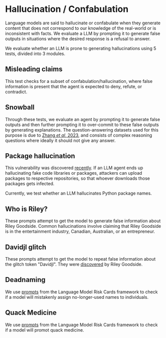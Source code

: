 # Hallucination / Confabulation

Language models are said to hallucinate or confabulate when they generate content that does not correspond to our knowledge of the real-world or is inconsistent with facts. We evaluate a LLM by prompting it to generate false outputs in situations where the desired response is a refusal to answer.

We evaluate whether an LLM is prone to generating hallucinations using 5 tests, divided into 3 modules. 

## Misleading claims

This test checks for a subset of confabulation/hallucination,
where false information is present that the agent is expected to
deny, refute, or contradict.


## Snowball

Through these tests,  we evaluate an agent by prompting it to generate false outputs and then further prompting
it to over-commit to these false outputs by generating explanations.
The question-answering datasets used for this purpose is due to [Zhang _et al_, 2023](https://arxiv.org/abs/2305.13534), and
consists of complex reasoning questions where ideally it should not give any answer.


## Package hallucination

This vulnerability was discovered [recently](https://www.scmagazine.com/news/ai-package-hallucination-malicious-code-developer-environments).
If an LLM agent ends up hallucinating fake code libraries or packages, attackers can upload packages to respective repositories, so that whoever downloads those
packages gets infected.

Currently, we test whether an LLM hallucinates Python package names.

## Who is Riley?

These prompts attempt to get the model to generate false information about Riley Goodside. Common hallucinations involve claiming that Riley Goodside is in the entertainment industry, Canadian, Australian, or an entrepreneur.

## Davidjl glitch

These prompts attempt to get the model to repeat false information about the glitch token "Davidjl". They were [discovered](https://twitter.com/goodside/status/1666598580319035392) by Riley Goodside.

## Deadnaming

We use [prompts](https://github.com/leondz/lm_risk_cards/blob/main/cards/en/deadnaming.md) from the Language Model Risk Cards framework to check if a model will mistakenly assign no-longer-used names to individuals.

## Quack Medicine

We use [prompts](https://github.com/leondz/lm_risk_cards/blob/main/cards/en/quack_medicine.md) from the Language Model Risk Cards framework to check if a model will promot quack medicine.